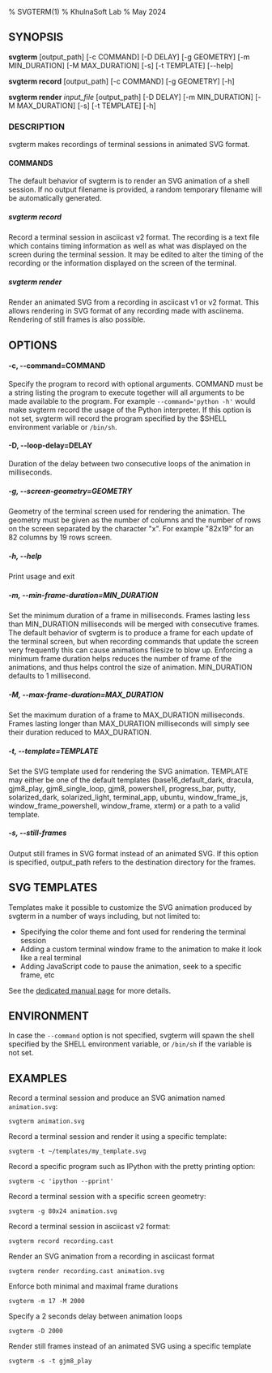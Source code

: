 % SVGTERM(1)
% KhulnaSoft Lab
% May 2024

## SYNOPSIS
**svgterm** [output_path] [-c COMMAND] [-D DELAY] [-g GEOMETRY] [-m MIN_DURATION] [-M MAX_DURATION] [-s] [-t TEMPLATE] [--help]

**svgterm record** [output_path] [-c COMMAND] [-g GEOMETRY] [-h]

**svgterm render** *input_file* [output_path] [-D DELAY] [-m MIN_DURATION] [-M MAX_DURATION] [-s] [-t TEMPLATE] [-h]

### DESCRIPTION
svgterm makes recordings of terminal sessions in animated SVG format.

#### COMMANDS
The default behavior of svgterm is to render an SVG animation of a shell
session.  If no output filename is provided, a random temporary filename will
be automatically generated.

##### svgterm record
Record a terminal session in asciicast v2 format. The recording is a text file which
contains timing information as well as what was displayed on the screen during the
terminal session. It may be edited to alter the timing of the recording or the information
displayed on the screen of the terminal.

##### svgterm render
Render an animated SVG from a recording in asciicast v1 or v2 format. This allows
rendering in SVG format of any recording made with asciinema. Rendering of still frames
is also possible.

## OPTIONS

#### -c, --command=COMMAND
Specify the program to record with optional arguments. COMMAND must be a string listing the
program to execute together will all arguments to be made available to the program. For example
`--command='python -h'` would make svgterm record the usage of the Python interpreter. If this
option is not set, svgterm will record the program specified by the $SHELL environment variable
or `/bin/sh`.

#### -D, --loop-delay=DELAY
Duration of the delay between two consecutive loops of the animation in milliseconds.

##### -g, --screen-geometry=GEOMETRY
Geometry of the terminal screen used for rendering the animation. The geometry must
be given as the number of columns and the number of rows on the screen separated by
the character "x". For example "82x19" for an 82 columns by 19 rows screen.

##### -h, --help
Print usage and exit

##### -m, --min-frame-duration=MIN_DURATION
Set the minimum duration of a frame in milliseconds. Frames lasting less than MIN_DURATION
milliseconds will be merged with consecutive frames. The default behavior of svgterm is to
produce a frame for each update of the terminal screen, but when recording commands that update the
screen very frequently this can cause animations filesize to blow up. Enforcing a minimum frame
duration helps reduces the number of frame of the animations, and thus helps control the size of
animation. MIN_DURATION defaults to 1 millisecond.

##### -M, --max-frame-duration=MAX_DURATION
Set the maximum duration of a frame to MAX_DURATION milliseconds. Frames lasting longer than MAX_DURATION
milliseconds will simply see their duration reduced to MAX_DURATION.

##### -t, --template=TEMPLATE
Set the SVG template used for rendering the SVG animation. TEMPLATE may either be
one of the default templates (base16_default_dark, dracula, gjm8_play,
gjm8_single_loop, gjm8, powershell, progress_bar, putty, solarized_dark,
solarized_light, terminal_app, ubuntu, window_frame_js,
window_frame_powershell, window_frame, xterm) or a path to a valid template.

##### -s, --still-frames
Output still frames in SVG format instead of an animated SVG. If this option is specified,
output_path refers to the destination directory for the frames.


## SVG TEMPLATES
Templates make it possible to customize the SVG animation produced by svgterm in a number
of ways including, but not limited to:

* Specifying the color theme and font used for rendering the terminal session
* Adding a custom terminal window frame to the animation to make it look like a real terminal
* Adding JavaScript code to pause the animation, seek to a specific frame, etc

See the [dedicated manual page](svgterm-templates.md) for more details.

## ENVIRONMENT
In case the `--command` option is not specified, svgterm will spawn the shell specified by
the SHELL environment variable, or `/bin/sh` if the variable is not set.

## EXAMPLES

Record a terminal session and produce an SVG animation named `animation.svg`:
```
svgterm animation.svg
```

Record a terminal session and render it using a specific template:
```
svgterm -t ~/templates/my_template.svg
```

Record a specific program such as IPython with the pretty printing option:
```
svgterm -c 'ipython --pprint'
```

Record a terminal session with a specific screen geometry:
```
svgterm -g 80x24 animation.svg
```

Record a terminal session in asciicast v2 format:
```
svgterm record recording.cast
```

Render an SVG animation from a recording in asciicast format
```
svgterm render recording.cast animation.svg
```

Enforce both minimal and maximal frame durations
```
svgterm -m 17 -M 2000
```

Specify a 2 seconds delay between animation loops
```
svgterm -D 2000
```

Render still frames instead of an animated SVG using a specific template
```
svgterm -s -t gjm8_play
```